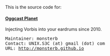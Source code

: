 <p>This is the source code for:</p>
<h4><a href="http://monsterb.github.io/ocp/">Oggcast Planet</a></h4>
<p>Injecting Vorbis into your eardrums since 2010.</p>
<pre>
Maintainer: monsterb
Contact: UNIX.S3C (at) gmail (dot) com
URL: <a href="http://monsterb.github.io">http://monsterb.github.io</a>
</pre>
